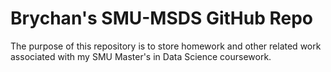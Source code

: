 # Brychan's SMU-MSDS GitHub Repo

The purpose of this repository is to store homework and other related work associated with my SMU Master's in Data Science coursework.


